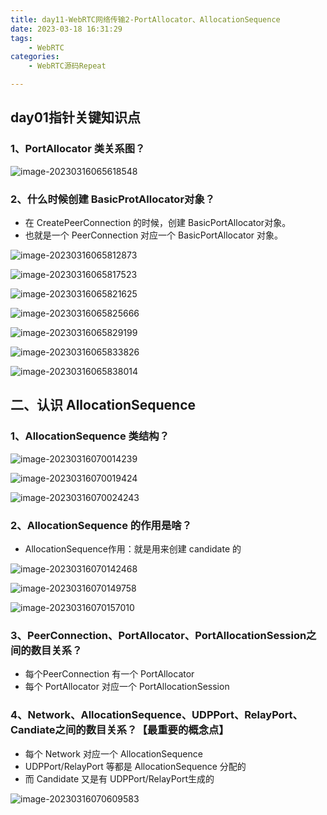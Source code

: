 ```yaml
---
title: day11-WebRTC网络传输2-PortAllocator、AllocationSequence
date: 2023-03-18 16:31:29
tags: 
	- WebRTC
categories: 
	- WebRTC源码Repeat

---
```




## day01指针关键知识点

### 1、PortAllocator 类关系图？

![image-20230316065618548](day11-WebRTC网络传输2/image-20230316065618548.png)

### 2、什么时候创建 BasicProtAllocator对象？

- 在 CreatePeerConnection 的时候，创建 BasicPortAllocator对象。
- 也就是一个 PeerConnection 对应一个 BasicPortAllocator 对象。

![image-20230316065812873](day11-WebRTC网络传输2/image-20230316065812873.png)

![image-20230316065817523](day11-WebRTC网络传输2/image-20230316065817523.png)

![image-20230316065821625](day11-WebRTC网络传输2/image-20230316065821625.png)

![image-20230316065825666](day11-WebRTC网络传输2/image-20230316065825666.png)

![image-20230316065829199](day11-WebRTC网络传输2/image-20230316065829199.png)

![image-20230316065833826](day11-WebRTC网络传输2/image-20230316065833826.png)

![image-20230316065838014](day11-WebRTC网络传输2/image-20230316065838014.png)

## 二、认识 AllocationSequence

### 1、AllocationSequence 类结构？

![image-20230316070014239](day11-WebRTC网络传输2/image-20230316070014239.png)

![image-20230316070019424](day11-WebRTC网络传输2/image-20230316070019424.png)

![image-20230316070024243](day11-WebRTC网络传输2/image-20230316070024243.png)

### 2、AllocationSequence 的作用是啥？

- AllocationSequence作用：就是用来创建 candidate 的

![image-20230316070142468](day11-WebRTC网络传输2/image-20230316070142468.png)

![image-20230316070149758](day11-WebRTC网络传输2/image-20230316070149758.png)

![image-20230316070157010](day11-WebRTC网络传输2/image-20230316070157010.png)



### 3、PeerConnection、PortAllocator、PortAllocationSession之间的数目关系？

- 每个PeerConnection 有一个 PortAllocator
- 每个 PortAllocator 对应一个 PortAllocationSession



### 4、Network、AllocationSequence、UDPPort、RelayPort、Candiate之间的数目关系？【最重要的概念点】

- 每个 Network 对应一个 AllocationSequence
- UDPPort/RelayPort 等都是 AllocationSequence 分配的
- 而 Candidate 又是有 UDPPort/RelayPort生成的

![image-20230316070609583](day11-WebRTC网络传输2/image-20230316070609583.png)



